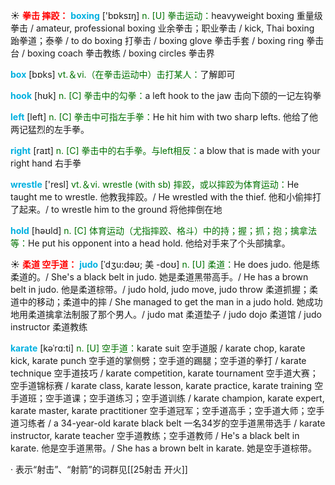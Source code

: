 ☀ <font color="red">**拳击 摔跤：**</font>
<font color="sky blue">**boxing**</font> ['bɒksɪŋ] 
<font color="rgb(227, 108, 9)">n. [U] 拳击运动：</font>heavyweight boxing 重量级拳击 / amateur, professional boxing 业余拳击；职业拳击 / kick, Thai boxing 跆拳道；泰拳 / to do boxing 打拳击 / boxing glove 拳击手套 / boxing ring 拳击台 / boxing coach 拳击教练 / boxing circles 拳击界

<font color="sky blue">**box**</font> [bɒks] 
<font color="rgb(227, 108, 9)">vt.＆vi.（在拳击运动中）击打某人：</font>了解即可

<font color="sky blue">**hook**</font> [hʊk] 
<font color="rgb(227, 108, 9)">n. [C] 拳击中的勾拳：</font>a left hook to the jaw 击向下颌的一记左钩拳

<font color="sky blue">**left**</font> [left] 
<font color="rgb(227, 108, 9)">n. [C] 拳击中可指左手拳：</font>He hit him with two sharp lefts. 他给了他两记猛烈的左手拳。

<font color="sky blue">**right**</font> [raɪt] 
<font color="rgb(227, 108, 9)">n. [C] 拳击中的右手拳。与left相反：</font>a blow that is made with your right hand 右手拳

<font color="sky blue">**wrestle**</font> ['resl] 
<font color="rgb(227, 108, 9)">vt.＆vi. wrestle (with sb) 摔跤，或以摔跤为体育运动：</font>He taught me to wrestle. 他教我摔跤。/ He wrestled with the thief. 他和小偷摔打了起来。/ to wrestle him to the ground 将他摔倒在地

<font color="sky blue">**hold**</font> [həʊld] 
<font color="rgb(227, 108, 9)">n. [C] 体育运动（尤指摔跤、格斗）中的持；握；抓；抱；擒拿法等：</font>He put his opponent into a head hold. 他给对手来了个头部擒拿。

☀ <font color="red">**柔道 空手道：**</font>
<font color="sky blue">**judo**</font> [ˈdʒu:dəʊ; 美 -doʊ]
<font color="rgb(227, 108, 9)">n. [U] 柔道：</font>He does judo. 他是练柔道的。/ She's a black belt in judo. 她是柔道黑带高手。/ He has a brown belt in judo. 他是柔道棕带。/ judo hold, judo move, judo throw 柔道抓握；柔道中的移动；柔道中的摔 / She managed to get the man in a judo hold. 她成功地用柔道擒拿法制服了那个男人。/ judo mat 柔道垫子 / judo dojo 柔道馆 / judo instructor 柔道教练
           
<font color="sky blue">**karate**</font> [kəˈrɑ:ti]
<font color="rgb(227, 108, 9)">n. [U] 空手道：</font>karate suit 空手道服 / karate chop, karate kick, karate punch 空手道的掌侧劈；空手道的踢腿；空手道的拳打 / karate technique 空手道技巧 / karate competition, karate tournament 空手道大赛；空手道锦标赛 / karate class, karate lesson, karate practice, karate training 空手道班；空手道课；空手道练习；空手道训练 / karate champion, karate expert, karate master, karate practitioner 空手道冠军；空手道高手；空手道大师；空手道习练者 / a 34-year-old karate black belt 一名34岁的空手道黑带选手 / karate instructor, karate teacher 空手道教练；空手道教师 / He's a black belt in karate. 他是空手道黑带。/ She has a brown belt in karate. 她是空手道棕带。

· 表示“射击”、“射箭”的词群见[[25射击 开火]]
